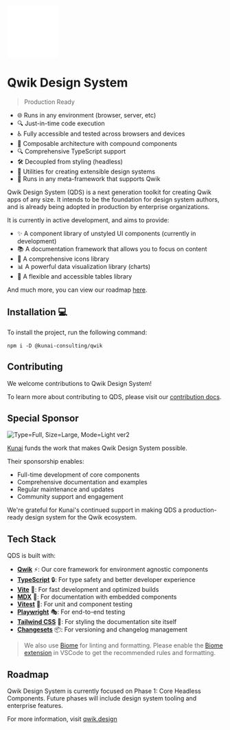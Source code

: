 <img src="./apps/docs/src/assets/logo/cauldron-white.svg" width="120" height="120" />

# Qwik Design System

> Production Ready

- 🌐 Runs in any environment (browser, server, etc)
- 🔍 Just-in-time code execution
- ♿ Fully accessible and tested across browsers and devices
- 🧩 Composable architecture with compound components
- 🔍 Comprehensive TypeScript support
- 🛠️ Decoupled from styling (headless)
- 🧰 Utilities for creating extensible design systems
- 🚀 Runs in any meta-framework that supports Qwik

Qwik Design System (QDS) is a next generation toolkit for creating Qwik apps of any size. It intends to be the foundation for design system authors, and is already being adopted in production by enterprise organizations.

It is currently in active development, and aims to provide:

- ✨ A component library of unstyled UI components (currently in development)
- 📚 A documentation framework that allows you to focus on content
- 🎨 A comprehensive icons library
- 📊 A powerful data visualization library (charts)
- 🧮 A flexible and accessible tables library

And much more, you can view our roadmap [here](https://qwik.design/contributing/intro/#roadmap).

## Installation 💻

To install the project, run the following command:

```shell
npm i -D @kunai-consulting/qwik
```

## Contributing

We welcome contributions to Qwik Design System! 

To learn more about contributing to QDS, please visit our [contribution docs](https://qwik.design/contributing/intro/).

## Special Sponsor 

![Type=Full, Size=Large, Mode=Light ver2](https://github.com/user-attachments/assets/47c6d86a-5141-40c6-a0fb-5986266fa589)

[Kunai](https://kunaico.com/) funds the work that makes Qwik Design System possible.

Their sponsorship enables:
- Full-time development of core components
- Comprehensive documentation and examples
- Regular maintenance and updates
- Community support and engagement

We're grateful for Kunai's continued support in making QDS a production-ready design system for the Qwik ecosystem.

## Tech Stack

QDS is built with:

- **[Qwik](https://qwik.dev/)** ⚡: Our core framework for environment agnostic components
- **[TypeScript](https://www.typescriptlang.org/)** 🔒: For type safety and better developer experience
- **[Vite](https://vite.dev/)** 🚀: For fast development and optimized builds
- **[MDX](https://mdxjs.com/)** 📝: For documentation with embedded components
- **[Vitest](https://vitest.dev/)** 🧪: For unit and component testing
- **[Playwright](https://playwright.dev/)** 🎭: For end-to-end testing
- **[Tailwind CSS](https://tailwindcss.com/)** 🎨: For styling the documentation site itself
- **[Changesets](https://changesets-docs.vercel.app/en)** 📦: For versioning and changelog management

> We also use [Biome](https://biomejs.dev/) for linting and formatting. Please enable the [Biome extension](https://marketplace.visualstudio.com/items?itemName=biomejs.biome) in VSCode to get the recommended rules and formatting.

## Roadmap

Qwik Design System is currently focused on Phase 1: Core Headless Components. 
Future phases will include design system tooling and enterprise features.

For more information, visit [qwik.design](https://qwik.design/)
